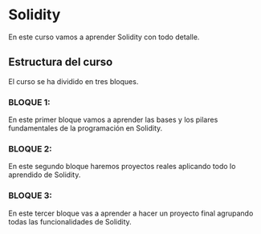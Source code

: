 # Solidity 

En este curso vamos a aprender Solidity con todo detalle.

## Estructura del curso 

El curso se ha dividido en tres bloques. 

### BLOQUE 1:

En este primer bloque vamos a aprender las bases y los pilares fundamentales de la programación en Solidity.

### BLOQUE 2:

En este segundo bloque haremos proyectos reales aplicando todo lo aprendido de Solidity.

### BLOQUE 3: 

En este tercer bloque vas a aprender a hacer un proyecto final agrupando todas las funcionalidades de Solidity.
